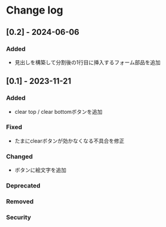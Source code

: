 
# Change log

## [0.2] - 2024-06-06
### Added
- 見出しを構築して分割後の1行目に挿入するフォーム部品を追加

## [0.1] - 2023-11-21
  
### Added
- clear top / clear bottomボタンを追加

### Fixed
- たまにclearボタンが効かなくなる不具合を修正

### Changed
- ボタンに絵文字を追加

### Deprecated
### Removed
### Security
